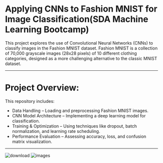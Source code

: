 # **Applying CNNs to Fashion MNIST for Image Classification(SDA Machine Learning Bootcamp)** 
This project explores the use of Convolutional Neural Networks (CNNs) to classify images in the Fashion MNIST dataset. Fashion MNIST is a collection of 70,000 grayscale images (28x28 pixels) of 10 different clothing categories, designed as a more challenging alternative to the classic MNIST dataset.

---------------------------------------------------------------------
# **Project Overview:**
This repository includes:
- Data Handling – Loading and preprocessing Fashion MNIST images.
- CNN Model Architecture – Implementing a deep learning model for classification.
- Training & Optimization – Using techniques like dropout, batch normalization, and learning rate scheduling.
- Performance Evaluation – Assessing accuracy, loss, and confusion matrix visualization.
---------------------------------------------------------------------

![download](https://github.com/user-attachments/assets/b6de25bc-5ad4-470c-ac63-dc7a5c7de408)  ![images](https://github.com/user-attachments/assets/1fadf25b-848a-42ec-950c-0125f5c90047)





